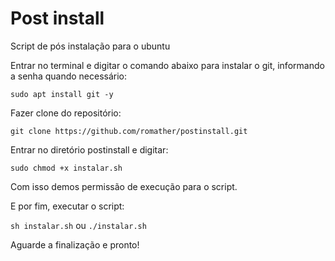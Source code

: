 # Post install

Script de pós instalação para o ubuntu

Entrar no terminal e digitar o comando abaixo para instalar o git, informando a senha quando necessário:

```sudo apt install git -y```

Fazer clone do repositório:

```git clone https://github.com/romather/postinstall.git```

Entrar no diretório postinstall e digitar:

```sudo chmod +x instalar.sh```

Com isso demos permissão de execução para o script.

E por fim, executar o script:

```sh instalar.sh``` ou ```./instalar.sh```

Aguarde a finalização e pronto!




